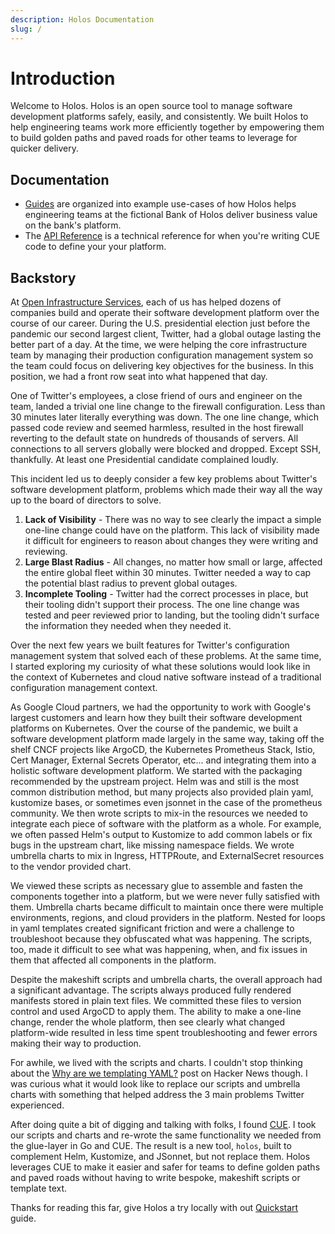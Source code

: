 ```yaml
---
description: Holos Documentation
slug: /
---
```


# Introduction

Welcome to Holos.  Holos is an open source tool to manage software development
platforms safely, easily, and consistently.  We built Holos to help engineering
teams work more efficiently together by empowering them to build golden paths
and paved roads for other teams to leverage for quicker delivery.

## Documentation

- [Guides] are organized into example use-cases of how Holos helps engineering
teams at the fictional Bank of Holos deliver business value on the bank's
platform.
- The [API Reference] is a technical reference for when you're writing CUE code to define your your platform.

## Backstory

At [Open Infrastructure Services], each of us has helped dozens of companies
build and operate their software development platform over the course of our
career.  During the U.S. presidential election just before the pandemic our
second largest client, Twitter, had a global outage lasting the better part of a
day.  At the time, we were helping the core infrastructure team by managing
their production configuration management system so the team could focus on
delivering key objectives for the business.  In this position, we had a front
row seat into what happened that day.

One of Twitter's employees, a close friend of ours and engineer on the team,
landed a trivial one line change to the firewall configuration.  Less than 30
minutes later literally everything was down.  The one line change, which passed
code review and seemed harmless, resulted in the host firewall reverting to the
default state on hundreds of thousands of servers.  All connections to all
servers globally were blocked and dropped.  Except SSH, thankfully.  At least
one Presidential candidate complained loudly.

This incident led us to deeply consider a few key problems about Twitter's
software development platform, problems which made their way all the way up to
the board of directors to solve.

1. **Lack of Visibility** - There was no way to see clearly the impact a simple one-line
change could have on the platform.  This lack of visibility made it difficult
for engineers to reason about changes they were writing and reviewing.
2. **Large Blast Radius** - All changes, no matter how small or large, affected the
entire global fleet within 30 minutes.  Twitter needed a way to cap the
potential blast radius to prevent global outages.
3. **Incomplete Tooling** - Twitter had the correct processes in place, but
their tooling didn't support their process.  The one line change was tested and
peer reviewed prior to landing, but the tooling didn't surface the information
they needed when they needed it.

Over the next few years we built features for Twitter's configuration management
system that solved each of these problems.  At the same time, I started
exploring my curiosity of what these solutions would look like in the context of
Kubernetes and cloud native software instead of a traditional configuration
management context.

As Google Cloud partners, we had the opportunity to work with Google's largest
customers and learn how they built their software development platforms on
Kubernetes.  Over the course of the pandemic, we built a software development
platform made largely in the same way, taking off the shelf CNCF projects like
ArgoCD, the Kubernetes Prometheus Stack, Istio, Cert Manager, External Secrets
Operator, etc... and integrating them into a holistic software development
platform.  We started with the packaging recommended by the upstream project.
Helm was and still is the most common distribution method, but many projects
also provided plain yaml, kustomize bases, or sometimes even jsonnet in the case
of the prometheus community.  We then wrote scripts to mix-in the resources we
needed to integrate each piece of software with the platform as a whole. For
example, we often passed Helm's output to Kustomize to add common labels or fix
bugs in the upstream chart, like missing namespace fields.  We wrote umbrella
charts to mix in Ingress, HTTPRoute, and ExternalSecret resources to the vendor
provided chart.

We viewed these scripts as necessary glue to assemble and fasten the components
together into a platform, but we were never fully satisfied with them.  Umbrella
charts became difficult to maintain once there were multiple environments,
regions, and cloud providers in the platform.  Nested for loops in yaml
templates created significant friction and were a challenge to troubleshoot
because they obfuscated what was happening. The scripts, too, made it difficult
to see what was happening, when, and fix issues in them that affected all
components in the platform.

Despite the makeshift scripts and umbrella charts, the overall approach had a
significant advantage. The scripts always produced fully rendered manifests
stored in plain text files.  We committed these files to version control and
used ArgoCD to apply them. The ability to make a one-line change, render the
whole platform, then see clearly what changed platform-wide resulted in less
time spent troubleshooting and fewer errors making their way to production.

For awhile, we lived with the scripts and charts.  I couldn't stop thinking
about the [Why are we templating
YAML?](https://hn.algolia.com/?dateRange=all&page=0&prefix=false&query=https%3A%2F%2Fleebriggs.co.uk%2Fblog%2F2019%2F02%2F07%2Fwhy-are-we-templating-yaml&sort=byDate&type=story)
post on Hacker News though.  I was curious what it would look like to replace
our scripts and umbrella charts with something that helped address the 3 main
problems Twitter experienced.

After doing quite a bit of digging and talking with folks, I found
[CUE](https://cuelang.org).  I took our scripts and charts and re-wrote the same
functionality we needed from the glue-layer in Go and CUE. The result is a new
tool, `holos`, built to complement Helm, Kustomize, and JSonnet, but not replace
them.  Holos leverages CUE to make it easier and safer for teams to define
golden paths and paved roads without having to write bespoke, makeshift scripts
or template text.

Thanks for reading this far, give Holos a try locally with out [Quickstart]
guide.

[Guides]: /docs/guides/
[API Reference]: /docs/api/
[Quickstart]: /docs/quickstart/
[CUE]: https://cuelang.org/
[Author API]: /docs/api/author/
[Core API]: /docs/api/core/
[Open Infrastructure Services]: https://openinfrastructure.co/
